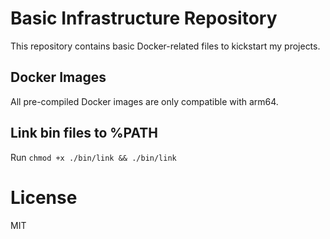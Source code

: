 # Basic Infrastructure Repository

This repository contains basic Docker-related files to kickstart my projects.

## Docker Images

All pre-compiled Docker images are only compatible with arm64.

## Link bin files to %PATH

Run `chmod +x ./bin/link && ./bin/link`

# License

MIT
